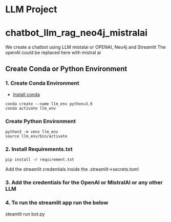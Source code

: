 # LLM Project
# chatbot_llm_rag_neo4j_mistralai
We create a chatbot using LLM mistalai or OPENAI, Neo4j and Streamlit
The openAI could be replaced here with mistral ai

## Create Conda or Python Environment

### 1. Create Conda Environment 
- [Install conda](https://docs.conda.io/projects/conda/en/latest/user-guide/install/macos.html)

```
conda create --name llm_env python=3.9
conda activate llm_env
```

### Create Python Environment 
```
python3 -m venv llm_env
source llm_env/bin/activate

```

### 2. Install Requirements.txt

```
pip install -r requirement.txt
```

Add the streamlit credentials inside the .streamlit->secrets.toml

### 3. Add the credentials for the OpenAI or MistralAI or any other LLM 

### 4. To run the streamlit app run the below 

steamlit run bot.py